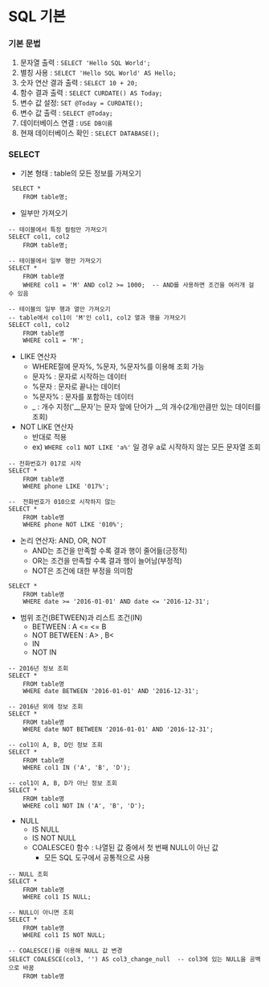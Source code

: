 # SQL 기본

### 기본 문법
1. 문자열 출력 : `SELECT 'Hello SQL World';`
2. 별칭 사용 : `SELECT 'Hello SQL World' AS Hello;`
3. 숫자 연산 결과 출력 : `SELECT 10 + 20;`
4. 함수 결과 출력 : `SELECT CURDATE() AS Today;`
5. 변수 값 설정: `SET @Today = CURDATE();`
6. 변수 값 출력 : `SELECT @Today;`
7. 데이터베이스 연결 : `USE DB이름`
8. 현재 데이터베이스 확인 : `SELECT DATABASE();`

### SELECT 
* 기본 형태 : table의 모든 정보를 가져오기
```
 SELECT * 
	FROM table명;
```

* 일부만 가져오기
```
-- 테이블에서 특정 컬럼만 가져오기
SELECT col1, col2
	FROM table명;

-- 테이블에서 일부 행만 가져오기
SELECT *
	FROM table명
	WHERE col1 = 'M' AND col2 >= 1000;  -- AND를 사용하면 조건을 여러개 걸 수 있음

-- 테이블의 일부 행과 열만 가져오기
-- table에서 col1이 'M'인 col1, col2 열과 행을 가져오기
SELECT col1, col2
	FROM table명
	WHERE col1 = 'M';
```

* LIKE 연산자
    * WHERE절에 문자%, %문자, %문자%를 이용해 조회 가능
    * 문자% : 문자로 시작하는 데이터
    * %문자 : 문자로 끝나는 데이터
    * %문자% : 문자를 포함하는 데이터
    * _ : 개수 지정('__문자'는 문자 앞에 단어가 __의 개수(2개)만큼만 있는 데이터를 조회)
* NOT LIKE 연산자
    * 반대로 적용
    * ex) `WHERE col1 NOT LIKE 'a%'` 일 경우 a로 시작하지 않는 모든 문자열 조회
```
-- 전화번호가 017로 시작
SELECT *
	FROM table명
	WHERE phone LIKE '017%';

--  전화번호가 010으로 시작하지 않는
SELECT *
	FROM table명
	WHERE phone NOT LIKE '010%';
```

* 논리 연산자: AND, OR, NOT
    * AND는 조건을 만족할 수록 결과 행이 줄어듦(긍정적)
    * OR는 조건을 만족할 수록 결과 행이 늘어남(부정적)
    * NOT은 조건에 대한 부정을 의미함
```
SELECT *
	FROM table명
	WHERE date >= '2016-01-01' AND date <= '2016-12-31';
```

* 범위 조건(BETWEEN)과 리스트 조건(IN)
    * BETWEEN : A <=  <= B
    * NOT BETWEEN : A> ,  B<
    * IN
    * NOT IN
```
-- 2016년 정보 조회
SELECT *
	FROM table명
	WHERE date BETWEEN '2016-01-01' AND '2016-12-31'; 

-- 2016년 외에 정보 조회
SELECT *
	FROM table명
	WHERE date NOT BETWEEN '2016-01-01' AND '2016-12-31';

-- col1이 A, B, D인 정보 조회
SELECT *
	FROM table명
	WHERE col1 IN ('A', 'B', 'D');

-- col1이 A, B, D가 아닌 정보 조회
SELECT *
	FROM table명
	WHERE col1 NOT IN ('A', 'B', 'D');
```

* NULL
    * IS NULL
    * IS NOT NULL
    * COALESCE() 함수 : 나열된 값 중에서 첫 번째 NULL이 아닌 값
        * 모든 SQL 도구에서 공통적으로 사용
```
-- NULL 조회
SELECT *
	FROM table명
	WHERE col1 IS NULL;
    
-- NULL이 아니면 조회
SELECT *
	FROM table명
	WHERE col1 IS NOT NULL;

-- COALESCE()를 이용해 NULL 값 변경
SELECT COALESCE(col3, '') AS col3_change_null  -- col3에 있는 NULL을 공백으로 바꿈
	FROM table명

```

